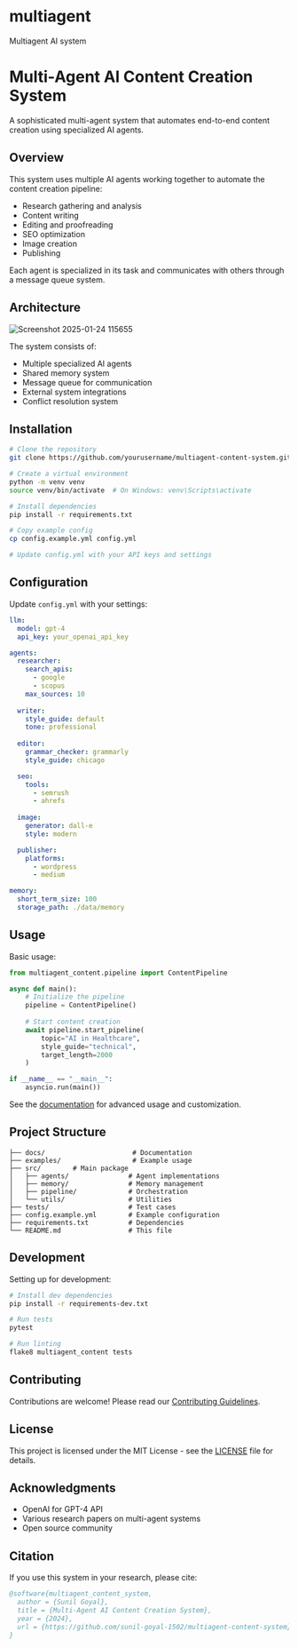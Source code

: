 # multiagent
Multiagent AI system

# Multi-Agent AI Content Creation System

A sophisticated multi-agent system that automates end-to-end content creation using specialized AI agents.

## Overview

This system uses multiple AI agents working together to automate the content creation pipeline:
- Research gathering and analysis
- Content writing
- Editing and proofreading
- SEO optimization
- Image creation
- Publishing

Each agent is specialized in its task and communicates with others through a message queue system.

## Architecture

![Screenshot 2025-01-24 115655](https://github.com/user-attachments/assets/03bd1a6f-6ce9-40b2-8ae8-af027efc5aa8)

The system consists of:
- Multiple specialized AI agents
- Shared memory system
- Message queue for communication
- External system integrations
- Conflict resolution system

## Installation

```bash
# Clone the repository
git clone https://github.com/yourusername/multiagent-content-system.git

# Create a virtual environment
python -m venv venv
source venv/bin/activate  # On Windows: venv\Scripts\activate

# Install dependencies
pip install -r requirements.txt

# Copy example config
cp config.example.yml config.yml

# Update config.yml with your API keys and settings
```

## Configuration

Update `config.yml` with your settings:

```yaml
llm:
  model: gpt-4
  api_key: your_openai_api_key

agents:
  researcher:
    search_apis:
      - google
      - scopus
    max_sources: 10
  
  writer:
    style_guide: default
    tone: professional
  
  editor:
    grammar_checker: grammarly
    style_guide: chicago

  seo:
    tools:
      - semrush
      - ahrefs
    
  image:
    generator: dall-e
    style: modern

  publisher:
    platforms:
      - wordpress
      - medium

memory:
  short_term_size: 100
  storage_path: ./data/memory
```

## Usage

Basic usage:

```python
from multiagent_content.pipeline import ContentPipeline

async def main():
    # Initialize the pipeline
    pipeline = ContentPipeline()
    
    # Start content creation
    await pipeline.start_pipeline(
        topic="AI in Healthcare",
        style_guide="technical",
        target_length=2000
    )

if __name__ == "__main__":
    asyncio.run(main())
```

See the [documentation](docs/README.md) for advanced usage and customization.

## Project Structure

```
├── docs/                      # Documentation
├── examples/                  # Example usage
├── src/        # Main package
│   ├── agents/               # Agent implementations
│   ├── memory/               # Memory management
│   ├── pipeline/             # Orchestration
│   └── utils/                # Utilities
├── tests/                    # Test cases
├── config.example.yml        # Example configuration
├── requirements.txt          # Dependencies
└── README.md                 # This file
```

## Development

Setting up for development:

```bash
# Install dev dependencies
pip install -r requirements-dev.txt

# Run tests
pytest

# Run linting
flake8 multiagent_content tests
```

## Contributing

Contributions are welcome! Please read our [Contributing Guidelines](CONTRIBUTING.md).

## License

This project is licensed under the MIT License - see the [LICENSE](LICENSE) file for details.

## Acknowledgments

- OpenAI for GPT-4 API
- Various research papers on multi-agent systems
- Open source community

## Citation

If you use this system in your research, please cite:

```bibtex
@software{multiagent_content_system,
  author = {Sunil Goyal},
  title = {Multi-Agent AI Content Creation System},
  year = {2024},
  url = {https://github.com/sunil-goyal-1502/multiagent-content-system}
}
```
